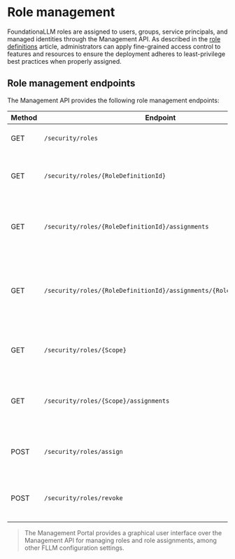 # Role management

FoundationaLLM roles are assigned to users, groups, service principals, and managed identities through the Management API. As described in the [role definitions](role-definitions.md) article, administrators can apply fine-grained access control to features and resources to ensure the deployment adheres to least-privilege best practices when properly assigned.

## Role management endpoints

The Management API provides the following role management endpoints:

| Method | Endpoint | Description |
| --- | --- | --- |
| GET | `/security/roles` | Returns a list of all roles. |
| GET | `/security/roles/{RoleDefinitionId}` | Returns the role settings for the specified role. |
| GET | `/security/roles/{RoleDefinitionId}/assignments` | Returns a list of all role assignments for the specified role. |
| GET | `/security/roles/{RoleDefinitionId}/assignments/{RoleAssignmentId}` | Returns the role assignment settings for the specified role assignment. |
| GET | `/security/roles/{Scope}` | Returns a list of all roles at the specified scope. |
| GET | `/security/roles/{Scope}/assignments` | Returns a list of all role assignments at the specified scope. |
| POST | `/security/roles/assign` | Assigns a role to an Entra ID user or group. |
| POST | `/security/roles/revoke` | Revokes a role from an Entra ID user or group. |

> The Management Portal provides a graphical user interface over the Management API for managing roles and role assignments, among other FLLM configuration settings.
